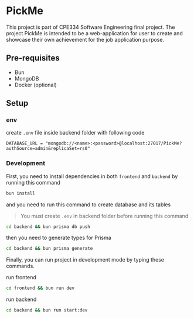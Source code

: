 # PickMe
This project is part of CPE334 Software Engineering final project. The project PickMe is intended to be a web-application for user to create and showcase their own achievement for the job application purpose.

## Pre-requisites
- Bun
- MongoDB
- Docker (optional)

## Setup
### env
create `.env` file inside backend folder with following code
```
DATABASE_URL = "mongodb://<name>:<password>@localhost:27017/PickMe?authSource=admin&replicaSet=rs0"
```

### Development
First, you need to install dependencies in both `frontend` and `backend` by running this command

```bash
bun install
```

and you need to run this command to create database and its tables

> You must create `.env` in backend folder before running this command

```bash
cd backend && bun prisma db push
```

then you need to generate types for Prisma

```bash
cd backend && bun prisma generate
```

Finally, you can run project in development mode by typing these commands.

run frontend

```bash
cd frontend && bun run dev
```

run backend

```bash
cd backend && bun run start:dev
```
